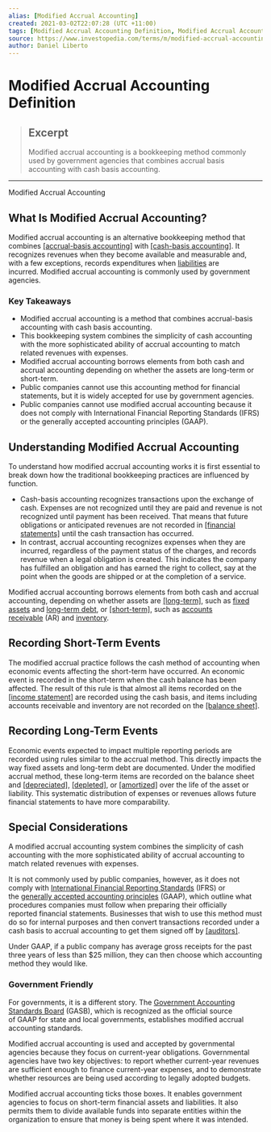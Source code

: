 ```yaml
---
alias: [Modified Accrual Accounting]
created: 2021-03-02T22:07:28 (UTC +11:00)
tags: [Modified Accrual Accounting Definition, Modified Accrual Accounting]
source: https://www.investopedia.com/terms/m/modified-accrual-accounting.asp
author: Daniel Liberto
---
```


# Modified Accrual Accounting Definition

> ## Excerpt
> Modified accrual accounting is a bookkeeping method commonly used by government agencies that combines accrual basis accounting with cash basis accounting.

---

Modified Accrual Accounting
## What Is Modified Accrual Accounting?

Modified accrual accounting is an alternative bookkeeping method that combines [[accrual-basis accounting]](https://www.investopedia.com/terms/a/accrualaccounting.asp) with [[cash-basis accounting]](https://www.investopedia.com/terms/c/cashbasis.asp). It recognizes revenues when they become available and measurable and, with a few exceptions, records expenditures when [liabilities](https://www.investopedia.com/terms/l/liability.asp) are incurred. Modified accrual accounting is commonly used by government agencies.

### Key Takeaways

-   Modified accrual accounting is a method that combines accrual-basis accounting with cash basis accounting.
-   This bookkeeping system combines the simplicity of cash accounting with the more sophisticated ability of accrual accounting to match related revenues with expenses.
-   Modified accrual accounting borrows elements from both cash and accrual accounting depending on whether the assets are long-term or short-term.
-   Public companies cannot use this accounting method for financial statements, but it is widely accepted for use by government agencies.
-   Public companies cannot use modified accrual accounting because it does not comply with International Financial Reporting Standards (IFRS) or the generally accepted accounting principles (GAAP).

## Understanding Modified Accrual Accounting

To understand how modified accrual accounting works it is first essential to break down how the traditional bookkeeping practices are influenced by function.

-   Cash-basis accounting recognizes transactions upon the exchange of cash. Expenses are not recognized until they are paid and revenue is not recognized until payment has been received. That means that future obligations or anticipated revenues are not recorded in [[financial statements]](https://www.investopedia.com/terms/f/financial-statements.asp) until the cash transaction has occurred.
-   In contrast, accrual accounting recognizes expenses when they are incurred, regardless of the payment status of the charges, and records revenue when a legal obligation is created. This indicates the company has fulfilled an obligation and has earned the right to collect, say at the point when the goods are shipped or at the completion of a service.

Modified accrual accounting borrows elements from both cash and accrual accounting, depending on whether assets are [[long-term]](https://www.investopedia.com/terms/l/longtermassets.asp), such as [fixed assets](https://www.investopedia.com/terms/f/fixedasset.asp) and [long-term debt](https://www.investopedia.com/terms/l/longtermdebt.asp), or [[short-term]](https://www.investopedia.com/terms/c/currentassets.asp), such as [accounts receivable](https://www.investopedia.com/terms/a/accountsreceivable.asp) (AR) and [inventory](https://www.investopedia.com/terms/i/inventory.asp).

## Recording Short-Term Events

The modified accrual practice follows the cash method of accounting when economic events affecting the short-term have occurred. An economic event is recorded in the short-term when the cash balance has been affected. The result of this rule is that almost all items recorded on the [[income statement]](https://www.investopedia.com/terms/i/incomestatement.asp) are recorded using the cash basis, and items including accounts receivable and inventory are not recorded on the [[balance sheet]](https://www.investopedia.com/terms/b/balancesheet.asp).

## Recording Long-Term Events

Economic events expected to impact multiple reporting periods are recorded using rules similar to the accrual method. This directly impacts the way fixed assets and long-term debt are documented. Under the modified accrual method, these long-term items are recorded on the balance sheet and [[depreciated]](https://www.investopedia.com/terms/d/depreciation.asp), [[depleted]](https://www.investopedia.com/terms/d/depletion.asp), or [[amortized]](https://www.investopedia.com/terms/a/amortization.asp) over the life of the asset or liability. This systematic distribution of expenses or revenues allows future financial statements to have more comparability.

## Special Considerations

A modified accrual accounting system combines the simplicity of cash accounting with the more sophisticated ability of accrual accounting to match related revenues with expenses.

It is not commonly used by public companies, however, as it does not comply with [International Financial Reporting Standards](https://www.investopedia.com/terms/i/ifrs.asp) (IFRS) or the [generally accepted accounting principles](https://www.investopedia.com/terms/g/gaap.asp) (GAAP), which outline what procedures companies must follow when preparing their officially reported financial statements. Businesses that wish to use this method must do so for internal purposes and then convert transactions recorded under a cash basis to accrual accounting to get them signed off by [[auditors]](https://www.investopedia.com/terms/a/auditor.asp).

Under GAAP, if a public company has average gross receipts for the past three years of less than $25 million, they can then choose which accounting method they would like.

### Government Friendly

For governments, it is a different story. The [Government Accounting Standards Board](https://www.investopedia.com/terms/g/government-accounting-standards-board-gasb.asp) (GASB), which is recognized as the official source of GAAP for state and local governments, establishes modified accrual accounting standards.

Modified accrual accounting is used and accepted by governmental agencies because they focus on current-year obligations. Governmental agencies have two key objectives: to report whether current-year revenues are sufficient enough to finance current-year expenses, and to demonstrate whether resources are being used according to legally adopted budgets.

Modified accrual accounting ticks those boxes. It enables government agencies to focus on short-term financial assets and liabilities. It also permits them to divide available funds into separate entities within the organization to ensure that money is being spent where it was intended.
